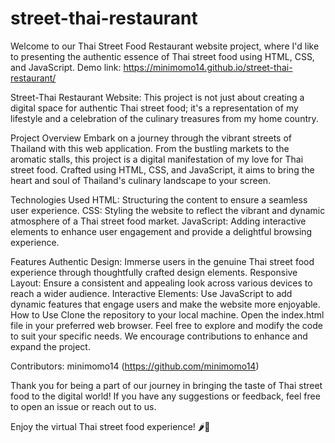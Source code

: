 # street-thai-restaurant
Welcome to our Thai Street Food Restaurant website project, where I'd like to presenting the authentic essence of Thai street food using HTML, CSS, and JavaScript.
Demo link: https://minimomo14.github.io/street-thai-restaurant/


Street-Thai Restaurant Website: 
This project is not just about creating a digital space for authentic Thai street food; it's a representation of my lifestyle and a celebration of the culinary treasures from my home country.

Project Overview
Embark on a journey through the vibrant streets of Thailand with this web application. From the bustling markets to the aromatic stalls, this project is a digital manifestation of my love for Thai street food. Crafted using HTML, CSS, and JavaScript, it aims to bring the heart and soul of Thailand's culinary landscape to your screen.

Technologies Used
HTML: Structuring the content to ensure a seamless user experience.
CSS: Styling the website to reflect the vibrant and dynamic atmosphere of a Thai street food market.
JavaScript: Adding interactive elements to enhance user engagement and provide a delightful browsing experience.

Features
Authentic Design: Immerse users in the genuine Thai street food experience through thoughtfully crafted design elements.
Responsive Layout: Ensure a consistent and appealing look across various devices to reach a wider audience.
Interactive Elements: Use JavaScript to add dynamic features that engage users and make the website more enjoyable.
How to Use
Clone the repository to your local machine.
Open the index.html file in your preferred web browser.
Feel free to explore and modify the code to suit your specific needs. We encourage contributions to enhance and expand the project.

Contributors: minimomo14 (https://github.com/minimomo14)


Thank you for being a part of our journey in bringing the taste of Thai street food to the digital world! If you have any suggestions or feedback, feel free to open an issue or reach out to us.

Enjoy the virtual Thai street food experience! 🌶🍜
